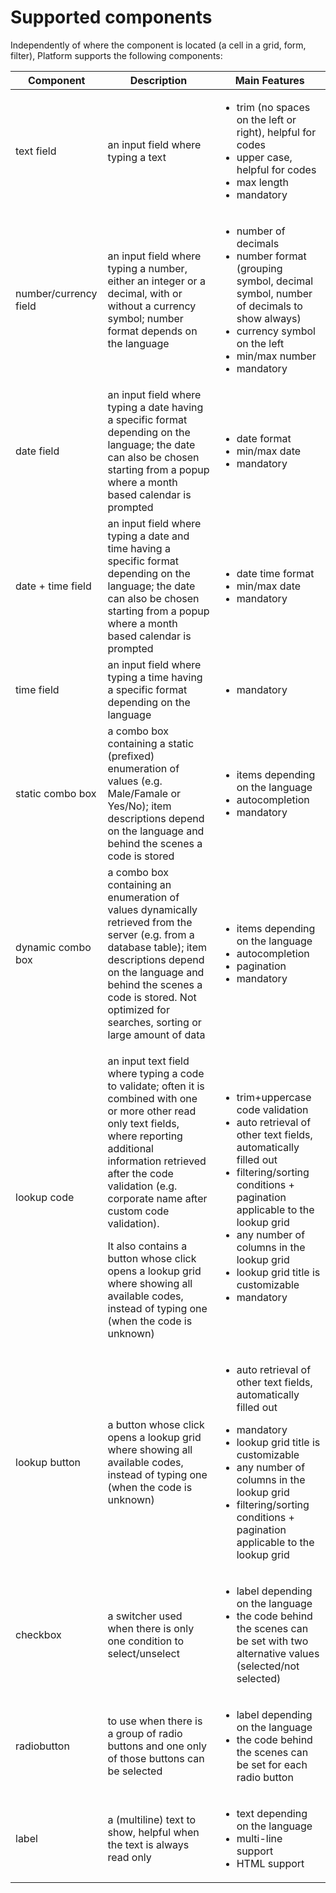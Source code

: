 # Supported components

Independently of where the component is located (a cell in a grid, form, filter), Platform supports the following components:

| Component             | Description                                                                                                                                                                                                                                                                                                                                                                                                        | Main Features                                                                                                                                                                                                                                                                                                       |
| --------------------- | ------------------------------------------------------------------------------------------------------------------------------------------------------------------------------------------------------------------------------------------------------------------------------------------------------------------------------------------------------------------------------------------------------------------ | ------------------------------------------------------------------------------------------------------------------------------------------------------------------------------------------------------------------------------------------------------------------------------------------------------------------- |
| text field            | an input field where typing a text                                                                                                                                                                                                                                                                                                                                                                                 | <ul><li>trim (no spaces on the left or right), helpful for codes</li><li>upper case, helpful for codes</li><li>max length</li><li>mandatory</li></ul>                                                                                                                                                               |
| number/currency field | an input field where typing a number, either an integer or a decimal, with or without a currency symbol; number format depends on the language                                                                                                                                                                                                                                                                     | <ul><li>number of decimals</li><li>number format (grouping symbol, decimal symbol, number of decimals to show always)</li><li>currency symbol on the left</li><li>min/max number</li><li>mandatory</li></ul>                                                                                                        |
| date field            | an input field where typing a date having a specific format depending on the language; the date can also be chosen starting from a popup where a month based calendar is prompted                                                                                                                                                                                                                                  | <ul><li>date format</li><li>min/max date</li><li>mandatory</li></ul>                                                                                                                                                                                                                                                |
| date + time field     | an input field where typing a date and time having a specific format depending on the language; the date can also be chosen starting from a popup where a month based calendar is prompted                                                                                                                                                                                                                         | <ul><li>date time format</li><li>min/max date </li><li>mandatory</li></ul>                                                                                                                                                                                                                                          |
| time field            | an input field where typing a  time having a specific format depending on the language                                                                                                                                                                                                                                                                                                                             | <ul><li>mandatory</li></ul>                                                                                                                                                                                                                                                                                         |
| static combo box      | a combo box containing a static (prefixed) enumeration of values (e.g. Male/Famale or Yes/No); item descriptions depend on the language and behind the scenes a code is stored                                                                                                                                                                                                                                     | <ul><li>items depending on the language</li><li>autocompletion</li><li>mandatory</li></ul>                                                                                                                                                                                                                          |
| dynamic combo box     | a combo box containing an  enumeration of values dynamically retrieved from the server (e.g. from a database table); item descriptions depend on the language and behind the scenes a code is stored. Not optimized for searches, sorting or large amount of data                                                                                                                                                  | <ul><li>items depending on the language</li><li>autocompletion</li><li>pagination</li><li>mandatory</li></ul>                                                                                                                                                                                                       |
| lookup code           | <p>an input text field where typing a code to validate; often it is combined with one or more other read only text fields, where reporting additional information retrieved after the code validation (e.g. corporate name after custom code validation). </p><p>It also contains a button whose click opens a lookup grid where showing all available codes, instead of typing one (when the code is unknown)</p> | <ul><li>trim+uppercase code validation</li><li>auto retrieval of other text fields, automatically filled out</li><li>filtering/sorting conditions + pagination applicable to the lookup grid</li><li>any number of columns in the lookup grid</li><li>lookup grid title is customizable</li><li>mandatory</li></ul> |
| lookup button         | a button whose click opens a lookup grid where showing all available codes, instead of typing one (when the code is unknown)                                                                                                                                                                                                                                                                                       | <ul><li>auto retrieval of other text fields, automatically filled out</li></ul><ul><li>mandatory</li><li>lookup grid title is customizable</li><li>any number of columns in the lookup grid</li><li>filtering/sorting conditions + pagination applicable to the lookup grid</li></ul>                               |
| checkbox              | a switcher used when there is only one condition to select/unselect                                                                                                                                                                                                                                                                                                                                                | <ul><li>label depending on the language</li><li>the code behind the scenes can be set with two alternative values (selected/not selected)</li></ul>                                                                                                                                                                 |
| radiobutton           | to use when there is a group of radio buttons and one only of those buttons can be selected                                                                                                                                                                                                                                                                                                                        | <ul><li>label depending on the language</li><li>the code behind the scenes can be set for each radio button</li></ul>                                                                                                                                                                                               |
| label                 | a (multiline) text to show, helpful when the text is always read  only                                                                                                                                                                                                                                                                                                                                             | <ul><li>text depending on the language</li><li>multi-line support</li><li>HTML support</li></ul>                                                                                                                                                                                                                    |

